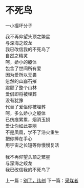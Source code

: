 # 不死鸟
一小撮坏分子

我不再仰望头顶之繁星\
与深海之蛟龙\
我已改信我的不死鸟了\
自然之精灵\
呵，娇小的躯体\
包含了世间所有爱\
因为爱所以无畏\
忽然的山崩石摧\
震颤了整个山林\
爱侣即将被埋葬\
没有犹豫\
代替了爱侣你被埋葬\
呵，多么娇小之躯体\
已伤痕累累，烟消玉损\
爱让你如此美丽\
不是凤凰，学不了浴火重生\
把你捧在手心\
用宇宙之长短等你慢慢复活\
\
我不再仰望头顶之繁星\
与深海之蛟龙\
我已改信我的不死鸟了


上一篇：[别了，纬创](b507db8718be41cc93782116511f523f.md)  下一篇：[采煤者](c5bcac93106b4a5fab53854c55a41798.md)
